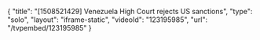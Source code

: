 {
    "title": "[1508521429] Venezuela High Court rejects US sanctions",
    "type": "solo",
    "layout": "iframe-static",
    "videoId": "123195985",
    "url": "\/tvpembed\/123195985"
}